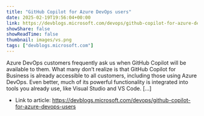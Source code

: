 ```yaml
---
title: "GitHub Copilot for Azure DevOps users"
date: 2025-02-19T19:56:04+00:00
link: https://devblogs.microsoft.com/devops/github-copilot-for-azure-devops-users
showShare: false
showReadTime: false
thumbnail: images/vs.png
tags: ["devblogs.microsoft.com"]
---
```

Azure DevOps customers frequently ask us when GitHub Copilot will be available to them. What many don’t realize is that GitHub Copilot for Business is already accessible to all customers, including those using Azure DevOps. Even better, much of its powerful functionality is integrated into tools you already use, like Visual Studio and VS Code. […]

- Link to article: https://devblogs.microsoft.com/devops/github-copilot-for-azure-devops-users